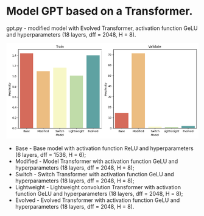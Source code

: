 # Model GPT based on a Transformer.
gpt.py - modified model with Evolved Transformer, activation function GeLU and hyperparameters (18 layers, dff = 2048, H = 8).

![Perplexity](perplexity.png)

* Base - Base model with activation function ReLU and hyperparameters (6 layers, dff = 1536, H = 6);
* Modified - Model Transformer with activation function GeLU and hyperparameters (18 layers, dff = 2048, H = 8);
* Switch - Switch Transformer with activation function GeLU and hyperparameters (18 layers, dff = 2048, H = 8);
* Lightweight - Lightweight convolution Transformer with activation function GeLU and hyperparameters (18 layers, dff = 2048, H = 8);
* Evolved - Evolved Transformer with activation function GeLU and hyperparameters (18 layers, dff = 2048, H = 8).
